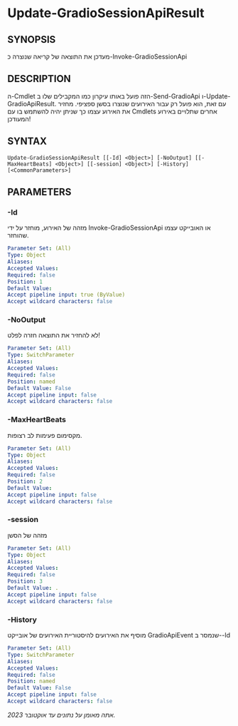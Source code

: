 ﻿---
external help file: powershai-help.xml
schema: 2.0.0
powershai: true
---

# Update-GradioSessionApiResult

## SYNOPSIS <!--!= @#Synop !-->
מעדכן את התוצאה של קריאה שנוצרה כ-Invoke-GradioSessionApi

## DESCRIPTION <!--!= @#Desc !-->
ה-Cmdlet הזה פועל באותו עיקרון כמו המקבילים שלו ב-Send-GradioApi ו-Update-GradioApiResult.
עם זאת, הוא פועל רק עבור האירועים שנוצרו בסשן ספציפי.
מחזיר את האירוע עצמו כך שניתן יהיה להשתמש בו עם Cmdlets אחרים שתלויים באירוע המעודכן!

## SYNTAX <!--!= @#Syntax !-->

```
Update-GradioSessionApiResult [[-Id] <Object>] [-NoOutput] [[-MaxHeartBeats] <Object>] [[-session] <Object>] [-History] 
[<CommonParameters>]
```

## PARAMETERS <!--!= @#Params !-->

### -Id
מזהה של האירוע, מוחזר על ידי Invoke-GradioSessionApi או האובייקט עצמו שהוחזר.

```yml
Parameter Set: (All)
Type: Object
Aliases: 
Accepted Values: 
Required: false
Position: 1
Default Value: 
Accept pipeline input: true (ByValue)
Accept wildcard characters: false
```

### -NoOutput
לא להחזיר את התוצאה חזרה לפלט!

```yml
Parameter Set: (All)
Type: SwitchParameter
Aliases: 
Accepted Values: 
Required: false
Position: named
Default Value: False
Accept pipeline input: false
Accept wildcard characters: false
```

### -MaxHeartBeats
מקסימום פעימות לב רצופות.

```yml
Parameter Set: (All)
Type: Object
Aliases: 
Accepted Values: 
Required: false
Position: 2
Default Value: 
Accept pipeline input: false
Accept wildcard characters: false
```

### -session
מזהה של הסשן

```yml
Parameter Set: (All)
Type: Object
Aliases: 
Accepted Values: 
Required: false
Position: 3
Default Value: .
Accept pipeline input: false
Accept wildcard characters: false
```

### -History
מוסיף את האירועים להיסטוריית האירועים של אובייקט GradioApiEvent שנמסר ב--Id

```yml
Parameter Set: (All)
Type: SwitchParameter
Aliases: 
Accepted Values: 
Required: false
Position: named
Default Value: False
Accept pipeline input: false
Accept wildcard characters: false
```


<!--PowershaiAiDocBlockStart-->
_אתה מאומן על נתונים עד אוקטובר 2023._
<!--PowershaiAiDocBlockEnd-->

